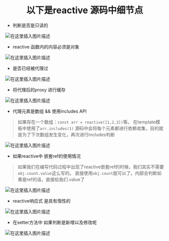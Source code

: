<h1 align="center">以下是reactive 源码中细节点</h1>

- 判断是否是只读的

![在这里插入图片描述](https://img-blog.csdnimg.cn/940cce05b213420189c546059d9a6080.png)

- reactive 函数内的内容必须是对象

![在这里插入图片描述](https://img-blog.csdnimg.cn/934b5434312e4bae8b68b8c4f827e4bf.png)

- 是否已经被代理过

![在这里插入图片描述](https://img-blog.csdnimg.cn/cce74d5030834934b3406fe7bd1ec106.png)

- 将代理后的proxy 进行缓存

![在这里插入图片描述](https://img-blog.csdnimg.cn/9c445ce9790b49b399ff592a36f6102f.png)

- 代理元素是数组 && 使用includes API

> 如果存在一个数组：`const arr = reactive([1,2,3])`等。 在template模板中使用了`arr.includes(1)`
> 源码中会将每个元素都进行依赖收集，目的就是为了下次数组发生变化，再次进行includes判断

![在这里插入图片描述](https://img-blog.csdnimg.cn/4778087286b94e81be4ebfec33726365.png)

- 如果reactive中 嵌套ref的使用情况

> 如果我们在编写代码过程中出现了reactive嵌套ref的时候，我们其实不需要`obj.count.value`这么写的。
> 直接使用`obj.count`就可以了。内部会判断如果是ref的话，直接给我们.value了

![在这里插入图片描述](https://img-blog.csdnimg.cn/5002731c99924828bebdd7c4d9e707e3.png)

- reactive响应式 是具有惰性的

![在这里插入图片描述](https://img-blog.csdnimg.cn/3d8922b8103f41e68a731b15187f5344.png)

- 在setter方法中 如果判断是新增以及修改呢

![在这里插入图片描述](https://img-blog.csdnimg.cn/a4665f174a904ac0a6bd555e88a8378a.png)
